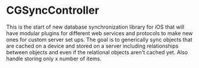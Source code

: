 CGSyncController
================

This is the start of new database synchronization library for iOS that will have modular plugins for different web services and protocols to make new ones for custom server set ups. The goal is to generically sync objects that are cached on a device and stored on a server including relationships between objects and even if the relational objects aren't cached yet. Also handle storing only x number of items.
